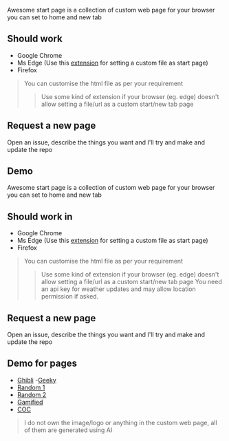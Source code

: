 Awesome start page is a collection of custom web page for your browser you can set to home and new tab

## Should work
- Google Chrome
- Ms Edge (Use this [extension](https://microsoftedge.microsoft.com/addons/detail/custom-new-tab-page/ljabenhdllbfiglklhlmoecabdkmkjkp) for setting a custom file as start page)
- Firefox

> You can customise the html file as per your requirement
>> Use some kind of extension if your browser (eg. edge) doesn't allow setting a file/url as a custom start/new tab page

## Request a new page
Open an issue, describe the things you want and I'll try and make and update the repo

## Demo
Awesome start page is a collection of custom web page for your browser you can set to home and new tab

## Should work in
- Google Chrome
- Ms Edge (Use this [extension](https://microsoftedge.microsoft.com/addons/detail/custom-new-tab-page/ljabenhdllbfiglklhlmoecabdkmkjkp) for setting a custom file as start page)
- Firefox

> You can customise the html file as per your requirement
>> Use some kind of extension if your browser (eg. edge) doesn't allow setting a file/url as a custom start/new tab page
>> You need an api key for weather updates and may allow location permission if asked.

## Request a new page
Open an issue, describe the things you want and I'll try and make and update the repo

## Demo for pages
- [Ghibli](https://jayantur13.github.io/awesome-start-page/ghibli-my-neighbour-totoro.html
)
-[Geeky](https://jayantur13.github.io/awesome-start-page/geeky.html)
- [Random 1](https://jayantur13.github.io/awesome-start-page/random-one.html)
- [Random 2](https://jayantur13.github.io/awesome-start-page/random-two.html)
- [Gamified](https://jayantur13.github.io/awesome-start-page/gamified.html)
- [COC](https://jayantur13.github.io/awesome-start-page/coc.html)

> I do not own the image/logo or anything in the custom web page, all of them are generated using AI